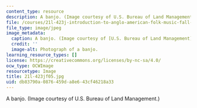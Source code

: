 ```yaml
---
content_type: resource
description: A banjo. (Image courtesy of U.S. Bureau of Land Management.)
file: /courses/21l-423j-introduction-to-anglo-american-folk-music-fall-2005/db83790a0876459da8e643cf46218a33_21l-423jf05.jpg
file_type: image/jpeg
image_metadata:
  caption: A banjo. (Image courtesy of [U.S. Bureau of Land Management](https://www.blm.gov/).)
  credit: ''
  image-alt: Photograph of a banjo.
learning_resource_types: []
license: https://creativecommons.org/licenses/by-nc-sa/4.0/
ocw_type: OCWImage
resourcetype: Image
title: 21l-423jf05.jpg
uid: db83790a-0876-459d-a8e6-43cf46218a33
---
```

A banjo. (Image courtesy of U.S. Bureau of Land Management.)